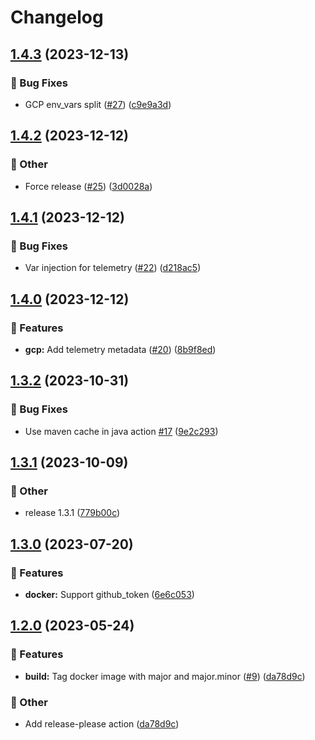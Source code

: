 # Changelog

## [1.4.3](https://github.com/NeoSpheres/.github/compare/v1.4.2...v1.4.3) (2023-12-13)


### 🐞 Bug Fixes

* GCP env_vars split ([#27](https://github.com/NeoSpheres/.github/issues/27)) ([c9e9a3d](https://github.com/NeoSpheres/.github/commit/c9e9a3d2ff455f47929a46f1584af80d76c3f7b2))

## [1.4.2](https://github.com/NeoSpheres/.github/compare/v1.4.1...v1.4.2) (2023-12-12)


### 🧰 Other

* Force release ([#25](https://github.com/NeoSpheres/.github/issues/25)) ([3d0028a](https://github.com/NeoSpheres/.github/commit/3d0028a3ad20b0139a8e3bc694aa67a6f08c8492))

## [1.4.1](https://github.com/NeoSpheres/.github/compare/v1.4.0...v1.4.1) (2023-12-12)


### 🐞 Bug Fixes

* Var injection for telemetry ([#22](https://github.com/NeoSpheres/.github/issues/22)) ([d218ac5](https://github.com/NeoSpheres/.github/commit/d218ac5f8a31b97e75b2ee24b2825fccdddeadcd))

## [1.4.0](https://github.com/NeoSpheres/.github/compare/v1.3.2...v1.4.0) (2023-12-12)


### 🚀 Features

* **gcp:** Add telemetry metadata ([#20](https://github.com/NeoSpheres/.github/issues/20)) ([8b9f8ed](https://github.com/NeoSpheres/.github/commit/8b9f8edffd99cc543257f1bae42ce67203127d2d))

## [1.3.2](https://github.com/NeoSpheres/.github/compare/v1.3.1...v1.3.2) (2023-10-31)


### 🐞 Bug Fixes

* Use maven cache in java action [#17](https://github.com/NeoSpheres/.github/issues/17) ([9e2c293](https://github.com/NeoSpheres/.github/commit/9e2c2931aa4a251c852798e5c3c03dd55401b58a))

## [1.3.1](https://github.com/NeoSpheres/.github/compare/v1.3.0...v1.3.1) (2023-10-09)


### 🧰 Other

* release 1.3.1 ([779b00c](https://github.com/NeoSpheres/.github/commit/779b00c9c8a0311c6c82c781e81544ee5ae3889a))

## [1.3.0](https://github.com/NeoSpheres/.github/compare/v1.2.0...v1.3.0) (2023-07-20)


### 🚀 Features

* **docker:** Support github_token ([6e6c053](https://github.com/NeoSpheres/.github/commit/6e6c0533a4bacdd6bc24c1666db591fb092b0a42))

## [1.2.0](https://github.com/NeoSpheres/.github/compare/v1.1.1...v1.2.0) (2023-05-24)


### 🚀 Features

* **build:** Tag docker image with major and major.minor ([#9](https://github.com/NeoSpheres/.github/issues/9)) ([da78d9c](https://github.com/NeoSpheres/.github/commit/da78d9ce361c94f2ecb46585902a82be1fe6175c))


### 🧰 Other

* Add release-please action ([da78d9c](https://github.com/NeoSpheres/.github/commit/da78d9ce361c94f2ecb46585902a82be1fe6175c))
